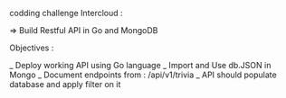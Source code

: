 codding challenge Intercloud : 

=> Build Restful API in Go and MongoDB

Objectives :

 _ Deploy working API using Go language
 _ Import and Use db.JSON in Mongo
 _ Document endpoints from : /api/v1/trivia
 _ API should populate database and apply filter on it